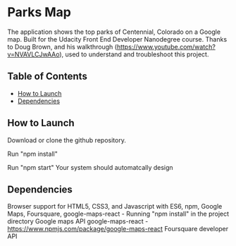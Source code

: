 # Parks Map
The application shows the top parks of Centennial, Colorado on a Google map. Built for the Udacity Front End Developer Nanodegree course. Thanks to Doug Brown, and his walkthrough (https://www.youtube.com/watch?v=NVAVLCJwAAo), used to understand and troubleshoot this project.

## Table of Contents

* [How to Launch](#how-to-play)
* [Dependencies](#dependencies)

## How to Launch

Download or clone the github repository.

Run "npm install"

Run "npm start" Your system should automatcally design

## Dependencies

Browser support for HTML5, CSS3, and Javascript with ES6, npm, Google Maps, Foursquare, google-maps-react -
Running "npm install" in the project directory
Google maps API
google-maps-react - https://www.npmjs.com/package/google-maps-react
Foursquare developer API
